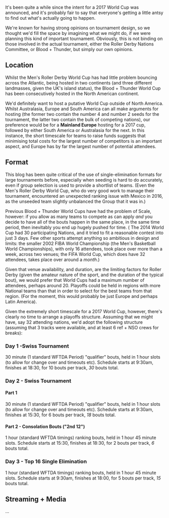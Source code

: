 <html><body><p>It's been quite a while since the intent for a 2017 World Cup was announced, and it's probably fair to say that everyone's getting a little antsy to find out what's actually going to happen.

We're known for having strong opinions on tournament design, so we thought we'd fill the space by imagining what we might do, if we were planning this kind of important tournament. Obviously, this is not binding on those involved in the actual tournament, either the Roller Derby Nations Committee, or Blood + Thunder, but simply our own opinions.
</p><h2>Location</h2>
Whilst the Men's Roller Derby World Cup has had little problem bouncing across the Atlantic, being hosted in two continents (and three different landmasses, given the UK's island status), the Blood + Thunder World Cup has been consecutively hosted in the North American continent.

We'd definitely want to host a putative World Cup outside of North America. Whilst Australasia, Europe and South America can all make arguments for hosting (the former two contain the number 4 and number 2 seeds for the tournament, the latter two contain the bulk of competing nations), our preference would be for a <strong>Mainland Europe</strong> hosting for a 2017 cup, followed by either South America or Australasia for the next. In this instance, the short timescale for teams to raise funds suggests that minimising total costs for the largest number of competitors is an important aspect, and Europe has by far the largest number of potential attendees.
<h2>Format</h2>
This blog has been quite critical of the use of single-elimination formats for large tournaments before, especially when seeding is hard to do accurately, even if group selection is used to provide a shortlist of teams.
(Even the Men's Roller Derby World Cup, who do very good work to manage their tournament, encountered an unexpected ranking issue with Mexico in 2016, as the unseeded team slightly unbalanced the Group that it was in.)

Previous Blood + Thunder World Cups have had the problem of Scale, however: if you allow as many teams to compete as can apply <em>and</em> you decide to have all of the bouts happen in the same place, in the same time period, then inevitably you end up hugely pushed for time.
( The 2014 World Cup had 30 participating Nations, and it tried to fit a reasonable contest into just 3 days. Few other sports attempt anything so ambitious in design and limits: the smaller 2002 FIBA World Championship (the Men's Basketball World Championships), with only 16 attendees, took place over more than a week, across two venues; the FIFA World Cup, which does have 32 attendees, takes place over around a <em>month</em>.)

Given that venue availability, and duration, are the limiting factors for Roller Derby (given the amateur nature of the sport, and the duration of the typical bout), we would prefer that World Cups had a maximum number of attendees, perhaps around 20. Playoffs could be held in regions with more National teams than that in order to select for the best teams from that region. (For the moment, this would probably be just Europe and perhaps Latin America).

Given the extremely short timescale for a 2017 World Cup, however, there's clearly no time to arrange a playoffs structure. Assuming that we might have, say 32 attending nations, we'd adopt the following structure (assuming that 3 tracks were available, and at least 6 ref + NSO crews for breaks):
<h3>Day 1 -Swiss Tournament</h3>
30 minute (1 standard WFTDA Period) "qualifier" bouts, held in 1 hour slots (to allow for change over and timeouts etc).
Schedule starts at 9:30am, finishes at 18:30, for 10 bouts per track, <em>30</em> bouts total.
<h3>Day 2 - Swiss Tournament</h3>
<h4>Part 1</h4>
30 minute (1 standard WFTDA Period) "qualifier" bouts, held in 1 hour slots (to allow for change over and timeouts etc).
Schedule starts at 9:30am, finishes at 15:30, for 6 bouts per track, <em>18</em> bouts total.
<h4>Part 2 - Consolation Bouts ("2nd 12")</h4>
1 hour (standard WFTDA timings) ranking bouts, held in 1 hour 45 minute slots.
Schedule starts at 15:30, finishes at 18:30, for 2 bouts per track, <em>6</em> bouts total.
<h3>Day 3 - Top 16 Single Elimination</h3>
1 hour (standard WFTDA timings) ranking bouts, held in 1 hour 45 minute slots.
Schedule starts at 9:30am, finishes at 18:00, for 5 bouts per track, <em>15</em> bouts total.
<h2>Streaming + Media</h2>
...</body></html>
